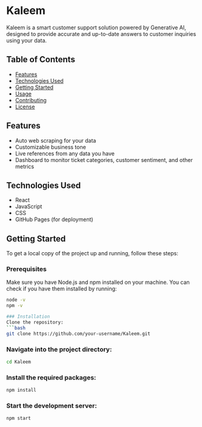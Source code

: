 # Kaleem

Kaleem is a smart customer support solution powered by Generative AI, designed to provide accurate and up-to-date answers to customer inquiries using your data.

## Table of Contents

- [Features](#features)
- [Technologies Used](#technologies-used)
- [Getting Started](#getting-started)
- [Usage](#usage)
- [Contributing](#contributing)
- [License](#license)

## Features

- Auto web scraping for your data
- Customizable business tone
- Live references from any data you have
- Dashboard to monitor ticket categories, customer sentiment, and other metrics

## Technologies Used

- React
- JavaScript
- CSS
- GitHub Pages (for deployment)

## Getting Started

To get a local copy of the project up and running, follow these steps:


### Prerequisites

Make sure you have Node.js and npm installed on your machine. You can check if you have them installed by running:

```bash
node -v
npm -v

### Installation
Clone the repository:
```bash
git clone https://github.com/your-username/Kaleem.git
```

### Navigate into the project directory:
```bash
cd Kaleem
```
### Install the required packages:
```bash
npm install
```
### Start the development server:
```bash
npm start
```



